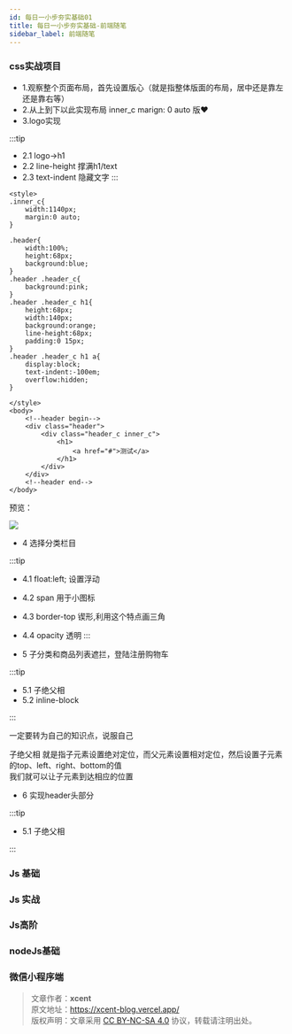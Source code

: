 ```yaml
---
id: 每日一小步夯实基础01
title: 每日一小步夯实基础-前端随笔
sidebar_label: 前端随笔
---
```

### css实战项目 

 - 1.观察整个页面布局，首先设置版心（就是指整体版面的布局，居中还是靠左还是靠右等）
 - 2.从上到下以此实现布局 inner_c  marign: 0 auto 版♥ 
 - 3.logo实现

:::tip
 - 2.1  logo->h1
 - 2.2  line-height 撑满h1/text
 - 2.3  text-indent 隐藏文字
:::
  
``` 
<style>
.inner_c{
	width:1140px;
	margin:0 auto;
}

.header{
	width:100%;
	height:68px;
	background:blue;
}
.header .header_c{ 
	background:pink;
}
.header .header_c h1{
	height:68px;
	width:140px;
	background:orange;  
	line-height:68px;
	padding:0 15px;
}
.header .header_c h1 a{
	display:block;
	text-indent:-100em;
	overflow:hidden;
}

</style>
<body>
	<!--header begin-->
	<div class="header">
		<div class="header_c inner_c">
			<h1>
				<a href="#">测试</a>
			</h1>
		</div>
	</div>
	<!--header end--> 
</body>

 ```

预览：

![](https://gitee.com/gongme/blog-image/raw/master/img/20210318144554.png)


 - 4 选择分类栏目 
 
:::tip
 - 4.1  float:left; 设置浮动
 - 4.2  span 用于小图标
 - 4.3  border-top 锲形,利用这个特点画三角
 - 4.4  opacity 透明
:::



- 5 子分类和商品列表遮拦，登陆注册购物车

:::tip

 - 5.1 子绝父相
 - 5.2 inline-block

:::

一定要转为自己的知识点，说服自己

子绝父相
就是指子元素设置绝对定位，而父元素设置相对定位，然后设置子元素的top、left、right、bottom的值</br>
我们就可以让子元素到达相应的位置</br>

- 6  实现header头部分

:::tip

 - 5.1 子绝父相

:::



### Js 基础
 
  
### Js 实战
 

### Js高阶


### nodeJs基础


### 微信小程序端
 


> 文章作者：**xcent**  
> 原文地址：<https://xcent-blog.vercel.app/>  
> 版权声明：文章采用 [CC BY-NC-SA 4.0](https://creativecommons.org/licenses/by/4.0/deed.zh) 协议，转载请注明出处。
